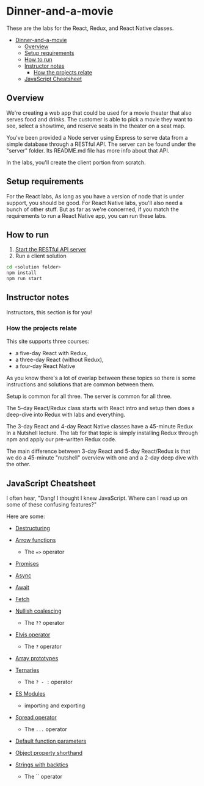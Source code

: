 # Dinner-and-a-movie

These are the labs for the React, Redux, and React Native classes. 

- [Dinner-and-a-movie](#dinner-and-a-movie)
  - [Overview](#overview)
  - [Setup requirements](#setup-requirements)
  - [How to run](#how-to-run)
  - [Instructor notes](#instructor-notes)
    - [How the projects relate](#how-the-projects-relate)
  - [JavaScript Cheatsheet](#javascript-cheatsheet)

## Overview
We're creating a web app that could be used for a movie theater that also serves food and drinks. The customer is able to pick a movie they want to see, select a showtime, and reserve seats in the theater on a seat map.

You've been provided a Node server using Express to serve data from a simple database through a RESTful API. The server can be found under the "server" folder. Its README.md file has more info about that API.

In the labs, you'll create the client portion from scratch.

## Setup requirements
For the React labs, As long as you have a version of node that is under support, you should be good. For React Native labs, you'll also need a bunch of other stuff. But as far as we're concerned, if you match the requirements to run a React Native app, you can run these labs.

## How to run
1. [Start the RESTful API server](/server)
2. Run a client solution
```bash
cd <solution folder>
npm install
npm run start
```

## Instructor notes
Instructors, this section is for you! 

### How the projects relate
This site supports three courses:
* a five-day React with Redux, 
* a three-day React (without Redux),
* a four-day React Native

As you know there's a lot of overlap between these topics so there is some instructions and solutions that are common between them.

Setup is common for all three. The server is common for all three.

The 5-day React/Redux class starts with React intro and setup then does a deep-dive into Redux with labs and everything.

The 3-day React and 4-day React Native classes have a 45-minute Redux In a Nutshell lecture. The lab for that topic is simply installing Redux through npm and apply our pre-written Redux code.

The main difference between 3-day React and 5-day React/Redux is that we do a 45-minute "nutshell" overview with one and a 2-day deep dive with the other.

## JavaScript Cheatsheet
I often hear, "Dang! I thought I knew JavaScript. Where can I read up on some of these confusing features?" 

Here are some:
* [Destructuring](https://developer.mozilla.org/en-US/docs/Web/JavaScript/Reference/Operators/Destructuring_assignment)
* [Arrow functions](https://developer.mozilla.org/en-US/docs/Web/JavaScript/Reference/Functions/Arrow_functions) 
  * The `=>` operator
* [Promises](https://developer.mozilla.org/en-US/docs/Web/JavaScript/Reference/Global_Objects/Promise)
* [Async](https://developer.mozilla.org/en-US/docs/Web/JavaScript/Reference/Statements/async_function)
* [Await](https://developer.mozilla.org/en-US/docs/Web/JavaScript/Reference/Operators/await)
* [Fetch](https://developer.mozilla.org/en-US/docs/Web/API/Fetch_API)
* [Nullish coalescing](https://developer.mozilla.org/en-US/docs/Web/JavaScript/Reference/Operators/Nullish_coalescing_operator)
  * The `??` operator
* [Elvis operator](https://developer.mozilla.org/en-US/docs/Web/JavaScript/Reference/Operators/Optional_chaining)
  * The `?` operator
* [Array prototypes](https://developer.mozilla.org/en-US/docs/Web/JavaScript/Reference/Global_Objects/Array)
* [Ternaries](https://developer.mozilla.org/en-US/docs/Web/JavaScript/Reference/Operators/Conditional_Operator)
  * The `? - :` operator
* [ES Modules](https://developer.mozilla.org/en-US/docs/Web/JavaScript/Guide/Modules)
  * importing and exporting
* [Spread operator](https://developer.mozilla.org/en-US/docs/Web/JavaScript/Reference/Operators/Spread_syntax)
  * The `...` operator
* [Default function parameters](https://developer.mozilla.org/en-US/docs/Web/JavaScript/Reference/Functions/Default_parameters)

* [Object property shorthand](https://developer.mozilla.org/en-US/docs/Web/JavaScript/Reference/Operators/Object_initializer#New_notations_in_ECMAScript_2015)
* [Strings with backtics](https://developer.mozilla.org/en-US/docs/Web/JavaScript/Reference/Template_literals)
  * The `` operator
